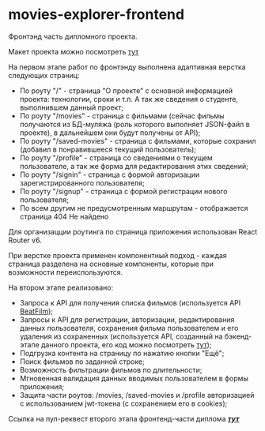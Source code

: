 # movies-explorer-frontend
Фронтэнд часть дипломного проекта.

Макет проекта можно посмотреть [тут](https://disk.yandex.ru/d/Yd7_GyqI7be28A)

На первом этапе работ по фронтэнду выполнена адаптивная верстка следующих страниц:
* По роуту "/" - страница "О проекте" с основной информацией проекта: технологии, сроки и т.п. А так же сведения о студенте, выполнившем данный проект;
* По роуту "/movies" - страница с фильмами (сейчас фильмы получаются из БД-муляжа (роль которого выполняет JSON-файл в проекте), в дальнейшем они будут получены от API);
* По роуту "/saved-movies" - страница с фильмами, которые сохранил (добавил в понравившееся текущий пользователь);
* По роуту "/profile" - страница со сведениями о текущем пользователе, а так же форма для редактирования этих сведений;
* По роуту "/signin" - страница с формой авторизации зарегистрированного пользователя;
* По роуту "/signup" - страница с формой регистрации нового пользователя;
* По всем другим не предусмотренным маршрутам - отображается страница 404 Не найдено

Для организацции роутинга по страница приложения использован React Router v6.

При верстке проекта применен компонентный подход - каждая страница разделена на основные компоненты, которые при возможности переиспользуются.

На втором этапе реализовано: 
- Запроса к API для получения списка фильмов (используется API [BeatFilm](https://api.nomoreparties.co/beatfilm-movies));
- Запросы к API для регистрации, авторизации, редактирования данных пользователя, сохранения фильма пользователем и его удаления из сохраненных (используется API, созданный на бэкенд-этапе данного проекта, его код можно посмотреть [тут](https://github.com/Marinicheva/movies-explorer-api));
- Подгрузка контента на страницу по нажатию кнопки "Ещё";
- Поиск фильмов по заданной строке;
- Возможность фильтрации фильмов по длительности;
- Мгновенная валидация данных вводимых пользователем в формы приложения;
- Защита части роутов: /movies, /saved-movies и /profile авторизацией с использованием jwt-токена (c сохранением его в cookies);


Ссылка на пул-реквест второго этапа фронтенд-части диплома [***тут***]()
